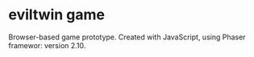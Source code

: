 # eviltwin game

Browser-based game prototype. 
Created with JavaScript, using Phaser framewor: version 2.10.
